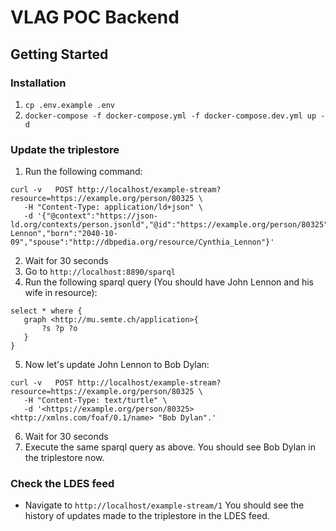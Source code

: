 # VLAG POC Backend
## Getting Started
### Installation
1. `cp .env.example .env`
2. `docker-compose -f docker-compose.yml -f docker-compose.dev.yml up -d`

### Update the triplestore
1. Run the following command:
```
curl -v   POST http://localhost/example-stream?resource=https://example.org/person/80325 \
   -H "Content-Type: application/ld+json" \
   -d '{"@context":"https://json-ld.org/contexts/person.jsonld","@id":"https://example.org/person/80325","@type":"Person","name":"John Lennon","born":"2040-10-09","spouse":"http://dbpedia.org/resource/Cynthia_Lennon"}'
```
2. Wait for 30 seconds
3. Go to `http://localhost:8890/sparql`
4. Run the following sparql query (You should have John Lennon and his wife in resource):
```sparql
select * where {
   graph <http://mu.semte.ch/application>{
       ?s ?p ?o
   }
}
```
5. Now let's update John Lennon to Bob Dylan:
```
curl -v   POST http://localhost/example-stream?resource=https://example.org/person/80325 \
   -H "Content-Type: text/turtle" \
   -d '<https://example.org/person/80325> <http://xmlns.com/foaf/0.1/name> "Bob Dylan".'
```
6. Wait for 30 seconds
7. Execute the same sparql query as above. You should see Bob Dylan in the triplestore now.

### Check the LDES feed
- Navigate to `http://localhost/example-stream/1`
You should see the history of updates made to the triplestore in the LDES feed. 
